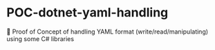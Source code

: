 # POC-dotnet-yaml-handling
🔬 Proof of Concept of handling YAML format (write/read/manipulating) using some C# libraries
